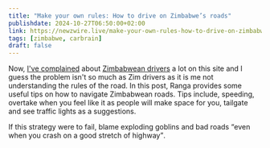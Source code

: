 ```yaml
---
title: "Make your own rules: How to drive on Zimbabwe’s roads"
publishdate: 2024-10-27T06:50:00+02:00
link: https://newzwire.live/make-your-own-rules-how-to-drive-on-zimbabwes-roads/
tags: [zimbabwe, carbrain]
draft: false
---
```


Now, [I've complained](/the-classics/blog/shit-zim-drivers.md) about [Zimbabwean drivers](/the-classics/blog/zimbos-drive-better.md) a lot on this site and I guess the problem isn't so much as Zim drivers as it is me not understanding the rules of the road. In this post, Ranga provides some useful tips on how to navigate Zimbabwean roads. Tips include, speeding, overtake when you feel like it as people will make space for you, tailgate and see traffic lights as a suggestions.

If this strategy were to fail, blame exploding goblins and bad roads <q>even when you crash on a good stretch of highway</q>.
